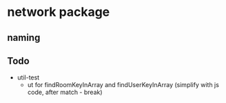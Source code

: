 # network package

## naming

## Todo
   * util-test
      * ut for findRoomKeyInArray and findUserKeyInArray (simplify with js code, after match - break)